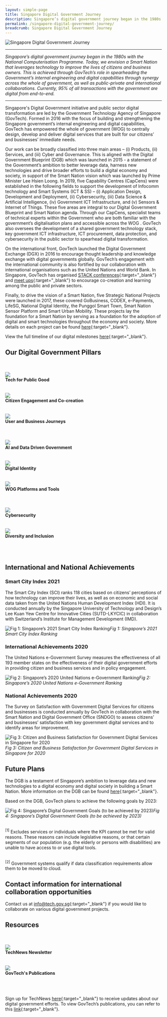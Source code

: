 ```yaml
---
layout: simple-page
title: Singapore Digital Government Journey
description: Singapore’s digital government journey began in the 1980s with the National Computerisation Programme. We have since started on building a Smart Nation for everyone.
permalink: /singapore-digital-government-journey/
breadcrumb: Singapore Digital Government Journey
---
```


![Singapore Digital Government Journey](/images/digital-transformation/Singapore-digital-government-header-banner.png)

---

*Singapore’s digital government journey began in the 1980s with the National Computerisation Programme. Today, we envision a Smart Nation that leverages technology to improve the lives of citizens and business owners. This is achieved through GovTech’s role in spearheading the Government’s internal engineering and digital capabilities through synergy across the whole of government, as well as public-private and international collaborations. Currently, 95% of all transactions with the government are digital from end-to-end.*

---

Singapore's Digital Government initiative and public sector digital transformation are led by the Government Technology Agency of Singapore (GovTech). Formed in 2016 with the focus of building and strengthening the Singapore government’s internal engineering and digital capabilities, GovTech has empowered the whole of government (WOG) to centrally design, develop and deliver digital services that are built for our citizens’ and businesses’ immediate needs. 

Our work can be broadly classified into three main areas – (i) Products, (ii) Services, and (iii) Cyber and Governance. This is aligned with the Digital Government Blueprint (DGB) which was launched in 2015 - a statement of the Government’s ambition to better leverage data, harness new technologies and drive broader efforts to build a digital economy and society, in support of the Smart Nation vision which was launched by Prime Minister Lee Hsien Loong. 
In 2019, five Capability Centres (CapCens) were established in the following fields to support the development of Infocomm technology and Smart Systems (ICT & SS) – (i) Application Design, Development and Deployment, (ii) Cybersecurity, (iii) Data Science & Artificial Intelligence, (iv) Government ICT Infrastructure, and (v) Sensors & Internet of Things. These five areas are integral to our Digital Government Blueprint and Smart Nation agenda. Through our CapCens, specialist teams of technical experts within the Government who are both familiar with the government’s digitalisation plans and accessible across the WOG  . GovTech also oversees the development of a shared government technology stack, key government ICT infrastructure, ICT procurement, data protection, and cybersecurity in the public sector to spearhead digital transformation.

On the international front, GovTech launched the Digital Government Exchange (DGX) in 2016 to encourage thought leadership and knowledge exchange with digital governments globally. GovTech’s engagement with the international community is also fortified by our collaboration with international organisations such as the United Nations and World Bank. In Singapore, GovTech has organised [STACK conferences](https://www.developer.tech.gov.sg/communities/events/overview){:target="_blank"} and [meet ups](https://www.developer.tech.gov.sg/communities/stack-x-meetups/overview.html){:target="_blank"} to encourage co-creation and learning among the public and private sectors. 

Finally, to drive the vision of a Smart Nation, five Strategic National Projects were launched in 2017, these covered GoBusiness, CODEX, e-Payments, LifeSG, National Digital Identity, the Punggol Smart Town, Smart Nation Sensor Platform and Smart Urban Mobility. These projects lay the foundation for a Smart Nation by serving as a foundation for the adoption of digital and smart technologies throughout the economy and society. More details on each project can be found [here](https://www.smartnation.gov.sg/initiatives/strategic-national-projects){:target="_blank"}.

View the full timeline of our digital milestones [here](https://www.tech.gov.sg/who-we-are/our-journey/){:target="_blank"}.

## Our Digital Government Pillars
<br>

<br>
<div class="row">
<div class="col"> 
<a href="/digital-government-journey/tech-for-public-good"><img src="/images/digital-transformation/01-Tech for Public Good.png"></a><br>
		<div class="header"><b>Tech for Public Good</b></div><br>
		<div class="para"> 
</div>
<br>

</div>
	<div class="col"> 
<a href="/digital-government-journey/citizen-engagement-and-cocreation"><img src="/images/digital-transformation/02-Citizen Engagement.png"></a><br>
		<div class="header"><b>Citizen Engagement and Co-creation</b></div><br>
		<div class="para"> 
</div>
<br>

</div>
	<div class="col"> 
<a href="/digital-government-journey/user-and-business-journeys"><img src="/images/digital-transformation/03-User Business Journey.png"></a><br>
		<div class="header"><b>User and Business Journeys</b></div><br>
		<div class="para"> 
</div>
<br></div></div>


<br>
<div class="row">
<div class="col"> 
<a href="/digital-government-journey/ai-and-data-driven-government"><img src="/images/digital-transformation/04-Data Driven Gov AI.png"></a><br>
		<div class="header"><b>AI and Data Driven Government</b></div><br>
		<div class="para"> 
</div>
<br>

</div>
	<div class="col"> 
<a href="/digital-government-journey/digital-identity"><img src="/images/digital-transformation/05-Digital Identity.png"></a><br>
		<div class="header"><b>Digital Identity</b></div><br>
		<div class="para"> 
</div>
<br>

</div>
	<div class="col"> 
<a href="/digital-government-journey/wog-platforms-and-tools"><img src="/images/digital-transformation/06-WOG Platforms Tools.png"></a><br>
		<div class="header"><b>WOG Platforms and Tools</b></div><br>
		<div class="para"> 
</div>
<br></div></div>

<br>
<div class="row">
<div class="col"> 
<a href="/digital-government-journey/cybersecurity"><img src="/images/digital-transformation/07-Cybersecurity.png"></a><br>
		<div class="header"><b>Cybersecurity</b></div><br>
		<div class="para"> </div>
<br>

</div>
	<div class="col"> 
<a href="/digital-government-journey/diversity-and-inclusion"><img src="/images/digital-transformation/08-Diversity Inclusion.png"></a><br>
	<div class="header"><b>Diversity and Inclusion</b></div><br>
	<div class="para"> </div>
<br>

</div>
<div class="col">
</div>
<br></div>

## International and National Achievements

### Smart City Index  2021
The Smart City Index (SCI) ranks 118 cities based on citizens’ perceptions of how technology can improve their lives, as well as on economic and social data taken from the United Nations Human Development Index (HDI). It is conducted annually by the Singapore University of Technology and Design’s Lee Kuan Yew Centre for Innovative Cities (SUTD-LKYCIC) in collaboration with Switzerland’s Institute for Management Development (IMD).

![Fig 1: Singapore’s 2021 Smart City Index Ranking](/images/digital-transformation/Fig-1-Smart-City-Index.png)*Fig 1: Singapore’s 2021 Smart City Index Ranking*

### International Achievements 2020
The United Nations e-Government Survey  measures the effectiveness of all 193 member states on the effectiveness of their digital government efforts in providing citizen and business services and in policy engagement.  

![Fig 2: Singapore’s 2020 United Nations e-Government Ranking](/images/digital-transformation/Fig-2-UN-e-gov-survey-ranking.png)*Fig 2: Singapore’s 2020 United Nations e-Government Ranking*

### National Achievements 2020
The Survey on Satisfaction with Government Digital Services for citizens and businesses is conducted annually by GovTech in collaboration with the Smart Nation and Digital Government Office (SNDGO) to assess citizens’ and businesses’ satisfaction with key government digital services and to identify areas for improvement.

![Fig 3: Citizen and Business Satisfaction for Government Digital Services in Singapore for 2020](/images/digital-transformation/Fig-3-Citizen-and-business-satisfaction.png)*Fig 3: Citizen and Business Satisfaction for Government Digital Services in Singapore for 2020*

## Future Plans

The DGB is a testament of Singapore’s ambition to leverage data and new technologies to a digital economy and digital society in building a Smart Nation. More information on the DGB can be found [here](https://www.tech.gov.sg/digital-government-blueprint/){:target="_blank"}.

Based on the DGB, GovTech plans to achieve the following goals by 2023:

![Fig 4: Singapore’s Digital Government Goals (to be achieved by 2023)](/images/digital-transformation/Fig-4-Singapore-digital-government-goals.png)*Fig 4: Singapore’s Digital Government Goals (to be achieved by 2023)*

<br><sup>[1]</sup> Excludes services or individuals where the KPI cannot be met for valid reasons. These reasons can include legislative reasons, or that certain segments of our population (e.g. the elderly or persons with disabilities) are unable to have access to or use digital tools. 

<br><sup>[2]</sup> Government systems qualify if data classification requirements allow them to be moved to cloud.

## Contact information for international collaboration opportunities

Contact us at [info@tech.gov.sg](mailto:info@tech.gov.sg){:target="_blank"} if you would like to collaborate on various digital government projects.

## Resources
<br>

<br>
<div class="row">
<div class="col"> 
<a href="/media/technews/subscribe"><img src="/images/digital-transformation/TechNews-newsletter.png"></a><br>
		<div class="header"><b>TechNews Newsletter</b></div><br>
		<div class="para"> </div>
<br>

</div>
	<div class="col"> 
<a href="/media/corporate-publications"><img src="/images/digital-transformation/GovTech-publications.png"></a><br>
	<div class="header"><b>GovTech's Publications</b></div><br>
	<div class="para"> </div>
<br>

</div>
<div class="col">
</div>
<br></div>

Sign up for TechNews [here](https://www.tech.gov.sg/media/technews/subscribe){:target="_blank"} to receive updates about our digital government efforts. To view GovTech’s publications, you can refer to this [link](https://www.tech.gov.sg/media/corporate-publications/){:target="_blank"}.


